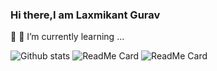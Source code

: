 ### Hi there,I am Laxmikant Gurav
 👋
🌱 I’m currently learning ...
<!--
**nobi-nata/nobi-nata** is a ✨ _special_ ✨ repository because its `README.md` (this file) appears on your GitHub profile.

Here are some ideas to get you started:

- 🔭 I’m currently working on ...
- 🌱 I’m currently learning ...
- 👯 I’m looking to collaborate on ...
- 🤔 I’m looking for help with ...
- 💬 Ask me about ...
- 📫 How to reach me: ...
- 😄 Pronouns: ...
- ⚡ Fun fact: ...
-->
![Github stats](https://github-readme-stats.vercel.app/api?username=nobi-nata)
![ReadMe Card](https://github-readme-stats.vercel.app/api/pin/?username=nobi-nata&repo=Medical-Insurance-Cost-Prediction)
![ReadMe Card](https://github-readme-stats.vercel.app/api/pin/?username=nobi-nata&repo=Hospital-Management-System-)

